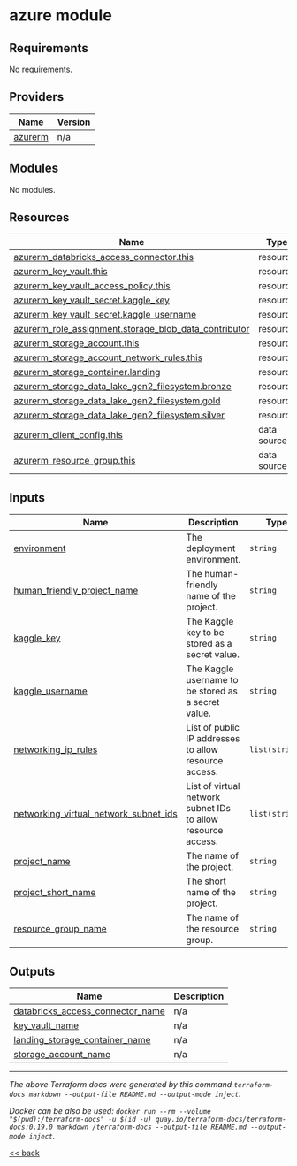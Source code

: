 # azure module

<!-- BEGIN_TF_DOCS -->
## Requirements

No requirements.

## Providers

| Name | Version |
|------|---------|
| <a name="provider_azurerm"></a> [azurerm](#provider\_azurerm) | n/a |

## Modules

No modules.

## Resources

| Name | Type |
|------|------|
| [azurerm_databricks_access_connector.this](https://registry.terraform.io/providers/hashicorp/azurerm/latest/docs/resources/databricks_access_connector) | resource |
| [azurerm_key_vault.this](https://registry.terraform.io/providers/hashicorp/azurerm/latest/docs/resources/key_vault) | resource |
| [azurerm_key_vault_access_policy.this](https://registry.terraform.io/providers/hashicorp/azurerm/latest/docs/resources/key_vault_access_policy) | resource |
| [azurerm_key_vault_secret.kaggle_key](https://registry.terraform.io/providers/hashicorp/azurerm/latest/docs/resources/key_vault_secret) | resource |
| [azurerm_key_vault_secret.kaggle_username](https://registry.terraform.io/providers/hashicorp/azurerm/latest/docs/resources/key_vault_secret) | resource |
| [azurerm_role_assignment.storage_blob_data_contributor](https://registry.terraform.io/providers/hashicorp/azurerm/latest/docs/resources/role_assignment) | resource |
| [azurerm_storage_account.this](https://registry.terraform.io/providers/hashicorp/azurerm/latest/docs/resources/storage_account) | resource |
| [azurerm_storage_account_network_rules.this](https://registry.terraform.io/providers/hashicorp/azurerm/latest/docs/resources/storage_account_network_rules) | resource |
| [azurerm_storage_container.landing](https://registry.terraform.io/providers/hashicorp/azurerm/latest/docs/resources/storage_container) | resource |
| [azurerm_storage_data_lake_gen2_filesystem.bronze](https://registry.terraform.io/providers/hashicorp/azurerm/latest/docs/resources/storage_data_lake_gen2_filesystem) | resource |
| [azurerm_storage_data_lake_gen2_filesystem.gold](https://registry.terraform.io/providers/hashicorp/azurerm/latest/docs/resources/storage_data_lake_gen2_filesystem) | resource |
| [azurerm_storage_data_lake_gen2_filesystem.silver](https://registry.terraform.io/providers/hashicorp/azurerm/latest/docs/resources/storage_data_lake_gen2_filesystem) | resource |
| [azurerm_client_config.this](https://registry.terraform.io/providers/hashicorp/azurerm/latest/docs/data-sources/client_config) | data source |
| [azurerm_resource_group.this](https://registry.terraform.io/providers/hashicorp/azurerm/latest/docs/data-sources/resource_group) | data source |

## Inputs

| Name | Description | Type | Default | Required |
|------|-------------|------|---------|:--------:|
| <a name="input_environment"></a> [environment](#input\_environment) | The deployment environment. | `string` | n/a | yes |
| <a name="input_human_friendly_project_name"></a> [human\_friendly\_project\_name](#input\_human\_friendly\_project\_name) | The human-friendly name of the project. | `string` | n/a | yes |
| <a name="input_kaggle_key"></a> [kaggle\_key](#input\_kaggle\_key) | The Kaggle key to be stored as a secret value. | `string` | n/a | yes |
| <a name="input_kaggle_username"></a> [kaggle\_username](#input\_kaggle\_username) | The Kaggle username to be stored as a secret value. | `string` | n/a | yes |
| <a name="input_networking_ip_rules"></a> [networking\_ip\_rules](#input\_networking\_ip\_rules) | List of public IP addresses to allow resource access. | `list(string)` | `[]` | no |
| <a name="input_networking_virtual_network_subnet_ids"></a> [networking\_virtual\_network\_subnet\_ids](#input\_networking\_virtual\_network\_subnet\_ids) | List of virtual network subnet IDs to allow resource access. | `list(string)` | `[]` | no |
| <a name="input_project_name"></a> [project\_name](#input\_project\_name) | The name of the project. | `string` | n/a | yes |
| <a name="input_project_short_name"></a> [project\_short\_name](#input\_project\_short\_name) | The short name of the project. | `string` | n/a | yes |
| <a name="input_resource_group_name"></a> [resource\_group\_name](#input\_resource\_group\_name) | The name of the resource group. | `string` | n/a | yes |

## Outputs

| Name | Description |
|------|-------------|
| <a name="output_databricks_access_connector_name"></a> [databricks\_access\_connector\_name](#output\_databricks\_access\_connector\_name) | n/a |
| <a name="output_key_vault_name"></a> [key\_vault\_name](#output\_key\_vault\_name) | n/a |
| <a name="output_landing_storage_container_name"></a> [landing\_storage\_container\_name](#output\_landing\_storage\_container\_name) | n/a |
| <a name="output_storage_account_name"></a> [storage\_account\_name](#output\_storage\_account\_name) | n/a |
<!-- END_TF_DOCS -->

---
_The above Terraform docs were generated by this command
`terraform-docs markdown --output-file README.md --output-mode inject`._

_Docker can be also be used:
`docker run --rm --volume "$(pwd):/terraform-docs" -u $(id -u) quay.io/terraform-docs/terraform-docs:0.19.0 markdown /terraform-docs --output-file README.md --output-mode inject`._

[<< back](..)